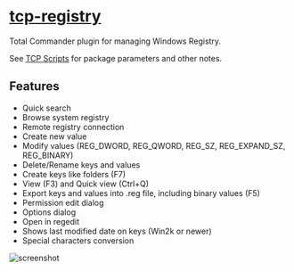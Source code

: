 # [tcp-registry](https://chocolatey.org/packages/tcp-registry)

Total Commander plugin for managing Windows Registry.

See [TCP Scripts](https://chocolatey.org/packages/tcps) for package parameters and other notes.

## Features

- Quick search
- Browse system registry
- Remote registry connection
- Create new value
- Modify values (REG_DWORD, REG_QWORD, REG_SZ, REG_EXPAND_SZ, REG_BINARY)
- Delete/Rename keys and values
- Create keys like folders (F7)
- View (F3) and Quick view (Ctrl+Q)
- Export keys and values into .reg file, including binary values (F5)
- Permission edit dialog
- Options dialog
- Open in regedit
- Shows last modified date on keys (Win2k or newer)
- Special characters conversion

 
![screenshot](https://cdn.rawgit.com/majkinetor/chocolatey/master/tcp/tcp-registry/screenshot.png)
